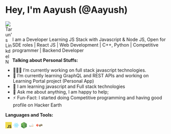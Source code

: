 # Hey, I'm Aayush (@Aayush)

<a href="https://www.linkedin.com/in/aayush-sharma-3b59b519b/">
  <img align="left" alt="Tarun's LinkdeIN" width="22px" src="https://cdn.jsdelivr.net/npm/simple-icons@v3/icons/linkedin.svg" />
</a>

<br/>
<br/>

I am a Developer Learning JS Stack with Javascript & Node JS,  Open for SDE roles | React JS | Web Development | C++, Python | Competitive programmer | Backend Developer


  
**Talking about Personal Stuffs:**

- 👨🏽‍💻 I’m currently working on full stack javascript technologies. 
- 🌱 I’m currently learning GraphQL and REST APIs and working on Learning Portal project (Personal App)
- 🤔 I am learning javascript and Full stack technologies
- 💬 Ask me about anything, I am happy to help;
- ⚡️ Fun-Fact: I started doing Competitive programming and having good profile on Hacker Earth

**Languages and Tools:**  

<code><img height="20" src="https://raw.githubusercontent.com/github/explore/80688e429a7d4ef2fca1e82350fe8e3517d3494d/topics/javascript/javascript.png"></code>
<code><img height="20" src="https://raw.githubusercontent.com/github/explore/80688e429a7d4ef2fca1e82350fe8e3517d3494d/topics/react/react.png"></code>
<code><img height="20" src="https://raw.githubusercontent.com/github/explore/80688e429a7d4ef2fca1e82350fe8e3517d3494d/topics/nodejs/nodejs.png"></code>
<code><img height="20" src="https://raw.githubusercontent.com/github/explore/80688e429a7d4ef2fca1e82350fe8e3517d3494d/topics/mysql/mysql.png"></code>
<code><img height="20" src="https://raw.githubusercontent.com/github/explore/80688e429a7d4ef2fca1e82350fe8e3517d3494d/topics/git/git.png"></code>
